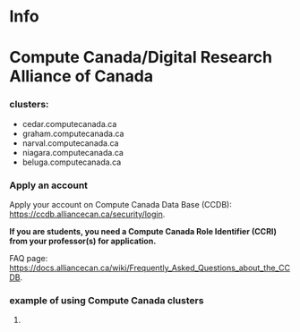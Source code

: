 # Info 


# Compute Canada/Digital Research Alliance of Canada
### clusters:
- cedar.computecanada.ca
- graham.computecanada.ca
- narval.computecanada.ca
- niagara.computecanada.ca
- beluga.computecanada.ca

### Apply an account
Apply your account on Compute Canada Data Base (CCDB): https://ccdb.alliancecan.ca/security/login. 

**If you are students, you need a Compute Canada Role Identifier (CCRI) from your professor(s) for application.**

FAQ page: https://docs.alliancecan.ca/wiki/Frequently_Asked_Questions_about_the_CCDB.

### example of using Compute Canada clusters
1. 
